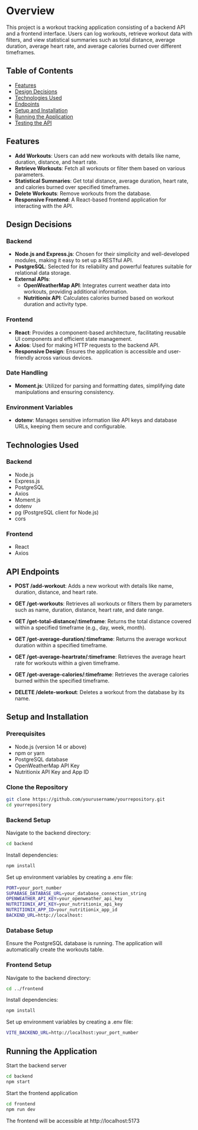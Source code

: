 # Overview

This project is a workout tracking application consisting of a backend API and a frontend interface. Users can log workouts, retrieve workout data with filters, and view statistical summaries such as total distance, average duration, average heart rate, and average calories burned over different timeframes.

## Table of Contents
- [Features](#features)
- [Design Decisions](#design-decisions)
- [Technologies Used](#technologies-used)
- [Endpoints](#endpoints)
- [Setup and Installation](#setup-and-installation)
- [Running the Application](#running-the-application)
- [Testing the API](#testing-the-api)

## Features
- **Add Workouts**: Users can add new workouts with details like name, duration, distance, and heart rate.
- **Retrieve Workouts**: Fetch all workouts or filter them based on various parameters.
- **Statistical Summaries**: Get total distance, average duration, heart rate, and calories burned over specified timeframes.
- **Delete Workouts**: Remove workouts from the database.
- **Responsive Frontend**: A React-based frontend application for interacting with the API.

## Design Decisions

### Backend
- **Node.js and Express.js**: Chosen for their simplicity and well-developed modules, making it easy to set up a RESTful API.
- **PostgreSQL**: Selected for its reliability and powerful features suitable for relational data storage.
- **External APIs**:
  - **OpenWeatherMap API**: Integrates current weather data into workouts, providing additional information.
  - **Nutritionix API**: Calculates calories burned based on workout duration and activity type.

### Frontend
- **React**: Provides a component-based architecture, facilitating reusable UI components and efficient state management.
- **Axios**: Used for making HTTP requests to the backend API.
- **Responsive Design**: Ensures the application is accessible and user-friendly across various devices.

### Date Handling
- **Moment.js**: Utilized for parsing and formatting dates, simplifying date manipulations and ensuring consistency.

### Environment Variables
- **dotenv**: Manages sensitive information like API keys and database URLs, keeping them secure and configurable.

## Technologies Used

### Backend
- Node.js
- Express.js
- PostgreSQL
- Axios
- Moment.js
- dotenv
- pg (PostgreSQL client for Node.js)
- cors

### Frontend
- React
- Axios

## API Endpoints

- **POST /add-workout**: Adds a new workout with details like name, duration, distance, and heart rate.

- **GET /get-workouts**: Retrieves all workouts or filters them by parameters such as name, duration, distance, heart rate, and date range.

- **GET /get-total-distance/:timeframe**: Returns the total distance covered within a specified timeframe (e.g., day, week, month).

- **GET /get-average-duration/:timeframe**: Returns the average workout duration within a specified timeframe.

- **GET /get-average-heartrate/:timeframe**: Retrieves the average heart rate for workouts within a given timeframe.

- **GET /get-average-calories/:timeframe**: Retrieves the average calories burned within the specified timeframe.

- **DELETE /delete-workout**: Deletes a workout from the database by its name.

## Setup and Installation

### Prerequisites
- Node.js (version 14 or above)
- npm or yarn
- PostgreSQL database
- OpenWeatherMap API Key
- Nutritionix API Key and App ID

### Clone the Repository
```bash
git clone https://github.com/yourusername/yourrepository.git
cd yourrepository
```

### Backend Setup
Navigate to the backend directory:
```bash
cd backend
```
Install dependencies:
```bash
npm install
```
Set up environment variables by creating a .env file:
```bash
PORT=your_port_number
SUPABASE_DATABASE_URL=your_database_connection_string
OPENWEATHER_API_KEY=your_openweather_api_key
NUTRITIONIX_API_KEY=your_nutritionix_api_key
NUTRITIONIX_APP_ID=your_nutritionix_app_id
BACKEND_URL=http://localhost:
```

### Database Setup
Ensure the PostgreSQL database is running. The application
will automatically create the workouts table.

### Frontend Setup
Navigate to the backend directory:
```bash
cd ../frontend
```
Install dependencies:
```bash
npm install
```
Set up environment variables by creating a .env file:
```bash
VITE_BACKEND_URL=http://localhost:your_port_number
```

## Running the Application
Start the backend server
```bash
cd backend
npm start
```
Start the frontend application
```bash
cd frontend
npm run dev
```
The frontend will be accessible at http://localhost:5173

